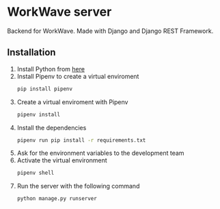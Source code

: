 # WorkWave server
Backend for WorkWave. Made with Django and Django REST Framework.

## Installation

1. Install Python from [here](https://www.python.org/downloads/)
2. Install Pipenv to create a virtual enviroment
	```bash
	pip install pipenv
	```
3. Create a virtual enviroment with Pipenv
	```bash
	pipenv install
	```
4. Install the dependencies
	```bash
	pipenv run pip install -r requirements.txt
	```
5. Ask for the environment variables to the development team
6. Activate the virtual environment
    ```bash
	pipenv shell
	```
7. Run the server with the following command
	```bash
	python manage.py runserver
	```
